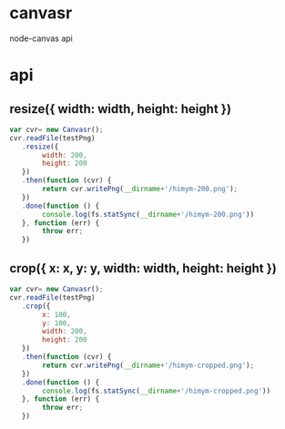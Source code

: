 # canvasr
node-canvas api 

# api
## resize({ width: width, height: height })
``` javascript
var cvr= new Canvasr();
cvr.readFile(testPng)
   .resize({
   		width: 200,
   		height: 200
   })
   .then(function (cvr) {
   		return cvr.writePng(__dirname+'/himym-200.png');
   })
   .done(function () {
   		console.log(fs.statSync(__dirname+'/himym-200.png'))
   }, function (err) {
   		throw err;
   })
```
## crop({ x: x, y: y, width: width, height: height })
``` javascript
var cvr= new Canvasr();
cvr.readFile(testPng)
   .crop({
   		x: 100,
   		y: 100,
   		width: 200,
   		height: 200
   })
   .then(function (cvr) {
   		return cvr.writePng(__dirname+'/himym-cropped.png');
   })
   .done(function () {
   		console.log(fs.statSync(__dirname+'/himym-cropped.png'))
   }, function (err) {
   		throw err;
   })
```
